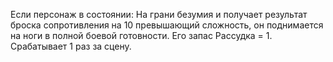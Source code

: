 Если персонаж в состоянии: На грани безумия и получает результат броска сопротивления на 10 превышающий сложность, он поднимается на ноги в полной боевой готовности. Его запас Рассудка = 1. Срабатывает 1 раз за сцену. 